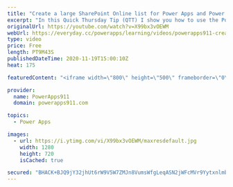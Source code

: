 ```yaml
---
title: "Create a large SharePoint Online list for Power Apps and Power Automate"
excerpt: "In this Quick Thursday Tip (QTT) I show you how to use the PowerShell script below to create a large SharePoint list for testing your Power Apps and Power Automate. Delegation, performance issues, and more are all things you can better learn when you have a large list at your disposal.  Learn PowerShell"
originalUrl: https://youtube.com/watch?v=X99bx3vOEWM
webUrl: https://everyday.cc/powerapps/learning/videos/powerapps911-create-a-large-sharepoint-online-list-for-power-apps-and-power-automate/
type: video
price: Free
length: PT9M43S
publishedDateTime: 2020-11-19T15:00:10Z
heat: 175

featuredContent: "<iframe width=\"800\" height=\"500\" frameborder=\"0\" src=\"https://www.youtube.com/embed/X99bx3vOEWM\" allow=\"accelerometer; autoplay; encrypted-media; gyroscope; picture-in-picture\" allowfullscreen></iframe>"

provider:
  name: PowerApps911
  domain: powerapps911.com

topics:
  - Power Apps

images:
  - url: https://i.ytimg.com/vi/X99bx3vOEWM/maxresdefault.jpg
    width: 1280
    height: 720
    isCached: true

secured: "BHACK+BJQ9jY32jhUt6rW9V5W7ZMJn8VumsWfgLeqASN2jWFcMVr9YytxnlmbAK/N7G1lRutpzJN2ZpoDm044PCUWnjAbBemj5Q6RJvwgQ/A0A73XM8D6IKbcicEogbReHaEC24skqqtrAerqmbL4I+AUMCl0OrVSF5XZR/GwT7upz5hzMIsuxUejSvclvmkak0iHyLkFEdqMDJkVpvlM4hXZ6aLzm8kzYql522zH8oAl8I/gqzcE0g847SwKgJbR9sbboBS8VjoKK/7MharGjvhAORE+MPu2pZm9zvBwg054qsbNPQ2gYr9yxJJTNUDiDUJZGgXm4tzcxbO9mnyREi1Xr0qZtMz3dV0etEm3GLvEP5OYvIV4Dmhio7ayBdxAmeFQ58H4oEiYNeH2UcIT/rbD9EmQAFmTrWEHk1kRpM=;WByCCoCssIY/RyFVRkZm7g=="
---
```


